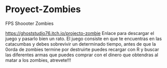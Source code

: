 # Proyect-Zombies
FPS Shoooter Zombies

 https://ghoststudio76.itch.io/projecto-zombie
 Enlace para descargar el juego y pasarlo bien un rato.
 El juego consiste en que te encuentras en las catacumbas y debes sobrevivir un determinado tiempo, antes de que la 0orda de zombies termine por destruirte
 puedes recargar con R y buscar las diferentes armas que puedes comprar con el dinero que obtendras al matar a los zombies, atrevete!!!

